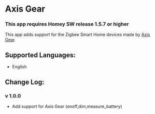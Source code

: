 ﻿# Axis Gear

### This app requires Homey SW release 1.5.7 or higher

This app adds support for the Zigbee Smart Home devices made by [Axis Gear](https://www.helloaxis.com/).  


## Supported Languages:
* English

## Change Log:
### v 1.0.0
* Add support for Axis Gear (onoff,dim,measure_battery)